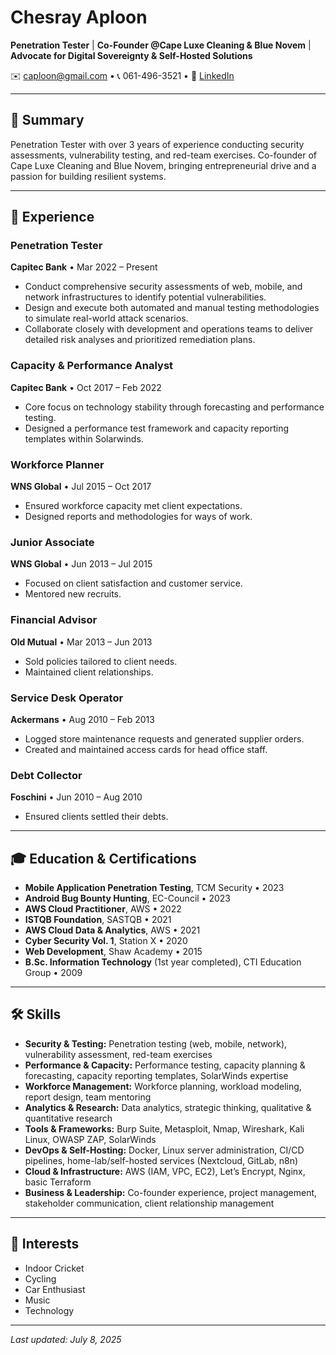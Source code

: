 # Chesray Aploon


**Penetration Tester** | **Co-Founder @Cape Luxe Cleaning & Blue Novem** | **Advocate for Digital Sovereignty & Self-Hosted Solutions**

✉️ [caploon@gmail.com](mailto:caploon@gmail.com) • 📞 061-496-3521 • 🔗 [LinkedIn](https://www.linkedin.com/in/chesray-aploon-b37a95133)

---

## 🚀 Summary
Penetration Tester with over 3 years of experience conducting security assessments, vulnerability testing, and red-team exercises. Co-founder of Cape Luxe Cleaning and Blue Novem, bringing entrepreneurial drive and a passion for building resilient systems.


---

## 💼 Experience

### Penetration Tester  
**Capitec Bank** • Mar 2022 – Present  
- Conduct comprehensive security assessments of web, mobile, and network infrastructures to identify potential vulnerabilities.  
- Design and execute both automated and manual testing methodologies to simulate real-world attack scenarios.  
- Collaborate closely with development and operations teams to deliver detailed risk analyses and prioritized remediation plans.    

### Capacity & Performance Analyst  
**Capitec Bank** • Oct 2017 – Feb 2022  
- Core focus on technology stability through forecasting and performance testing.  
- Designed a performance test framework and capacity reporting templates within Solarwinds.

### Workforce Planner  
**WNS Global** • Jul 2015 – Oct 2017  
- Ensured workforce capacity met client expectations.  
- Designed reports and methodologies for ways of work.

### Junior Associate  
**WNS Global** • Jun 2013 – Jul 2015  
- Focused on client satisfaction and customer service.  
- Mentored new recruits.

### Financial Advisor  
**Old Mutual** • Mar 2013 – Jun 2013  
- Sold policies tailored to client needs.  
- Maintained client relationships.

### Service Desk Operator  
**Ackermans** • Aug 2010 – Feb 2013  
- Logged store maintenance requests and generated supplier orders.  
- Created and maintained access cards for head office staff.

### Debt Collector  
**Foschini** • Jun 2010 – Aug 2010  
- Ensured clients settled their debts.

---

## 🎓 Education & Certifications

- **Mobile Application Penetration Testing**, TCM Security • 2023
- **Android Bug Bounty Hunting**, EC-Council • 2023
- **AWS Cloud Practitioner**, AWS • 2022
- **ISTQB Foundation**, SASTQB • 2021   
- **AWS Cloud Data & Analytics**, AWS • 2021
- **Cyber Security Vol. 1**, Station X • 2020    
- **Web Development**, Shaw Academy • 2015  
- **B.Sc. Information Technology** (1st year completed), CTI Education Group • 2009

---

## 🛠 Skills

- **Security & Testing:** Penetration testing (web, mobile, network), vulnerability assessment, red-team exercises  
- **Performance & Capacity:** Performance testing, capacity planning & forecasting, capacity reporting templates, SolarWinds expertise  
- **Workforce Management:** Workforce planning, workload modeling, report design, team mentoring  
- **Analytics & Research:** Data analytics, strategic thinking, qualitative & quantitative research  
- **Tools & Frameworks:** Burp Suite, Metasploit, Nmap, Wireshark, Kali Linux, OWASP ZAP, SolarWinds  
- **DevOps & Self-Hosting:** Docker, Linux server administration, CI/CD pipelines, home-lab/self-hosted services (Nextcloud, GitLab, n8n)  
- **Cloud & Infrastructure:** AWS (IAM, VPC, EC2), Let’s Encrypt, Nginx, basic Terraform  
- **Business & Leadership:** Co-founder experience, project management, stakeholder communication, client relationship management 

---

## 🎯 Interests

- Indoor Cricket  
- Cycling  
- Car Enthusiast  
- Music  
- Technology

---

*Last updated: July 8, 2025*
